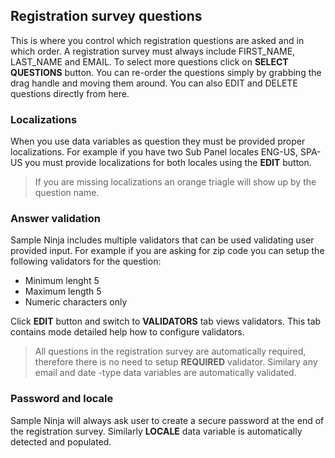 ## Registration survey questions

This is where you control which registration questions are asked and in which order. A registration survey must always include FIRST_NAME, LAST_NAME and EMAIL. To select more questions click on **SELECT QUESTIONS** button. You can re-order the questions simply by grabbing the drag handle and moving them around. You can also EDIT and DELETE questions directly from here.

### Localizations
When you use data variables as question they must be provided proper localizations. For example if you have two Sub Panel locales ENG-US, SPA-US you must provide localizations for both locales using the **EDIT** button.

> If you are missing localizations an orange triagle will show up by the question name.

### Answer validation
Sample Ninja includes multiple validators that can be used validating user provided input. For example if you are asking for zip code you can setup the following validators for the question:

- Minimum lenght 5
- Maximum length 5
- Numeric characters only

Click **EDIT** button and switch to **VALIDATORS** tab views validators. This tab contains mode detailed help how to configure validators.

> All questions in the registration survey are automatically required, therefore there is no need to setup **REQUIRED** validator. Similary any email and date -type data variables are automatically validated.

### Password and locale
Sample Ninja will always ask user to create a secure password at the end of the registration survey. Similarly **LOCALE** data variable is automatically detected and populated.
